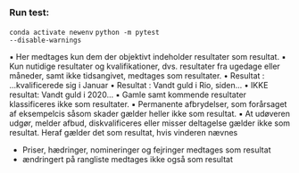 ### Run test:
<code>conda activate newenv</code>
<code>python -m pytest --disable-warnings</code>

▪ Her medtages kun dem der objektivt indeholder resultater som resultat. 
▪ Kun nutidige resultater og kvalifikationer, dvs. resultater fra ugedage eller måneder, samt ikke tidsangivet, medtages som resultater.
    • Resultat : ...kvalificerede sig i Januar
    • Resultat : Vandt guld i Rio, siden...
    • IKKE resultat: Vandt guld i 2020...
▪ Gamle samt kommende resultater klassificeres ikke som resultater.
▪ Permanente afbrydelser, som forårsaget af eksempelcis såsom skader gælder heller ikke som resultat.
▪ At udøveren udgør, melder afbud, diskvalificeres eller misser deltagelse gælder ikke som resultat. Heraf gælder det som resultat, hvis vinderen nævnes
- Priser, hædringer, nomineringer og fejringer medtages som resultat
- ændringert på rangliste medtages ikke også som resultat